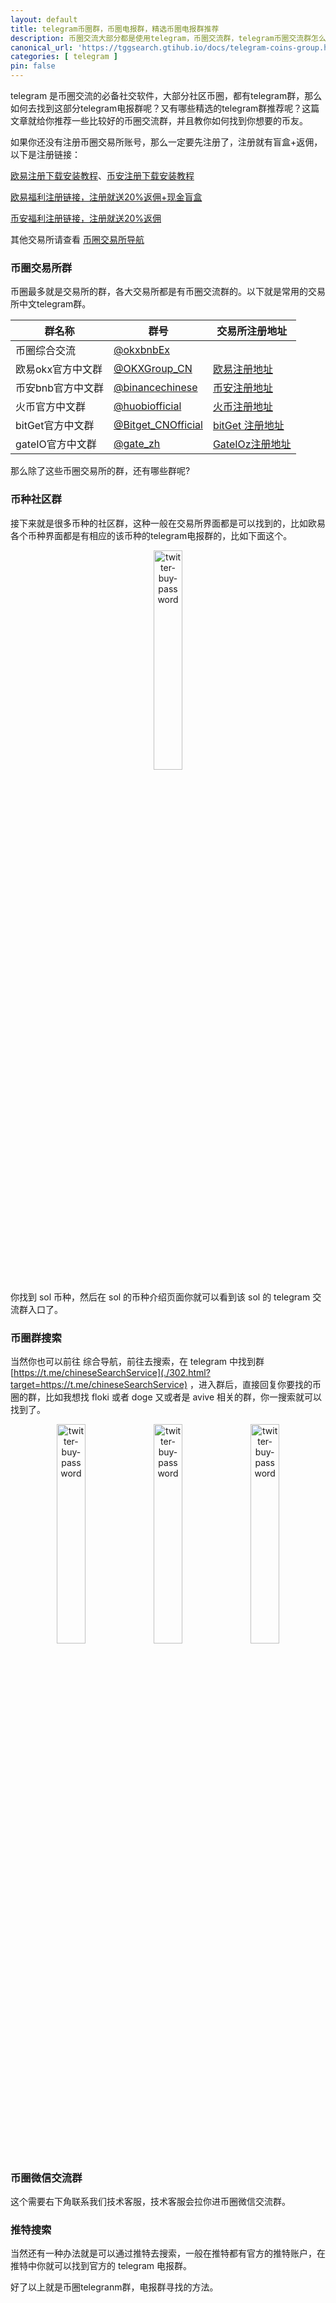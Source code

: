 ```yaml
---
layout: default
title: telegram币圈群，币圈电报群，精选币圈电报群推荐
description: 币圈交流大部分都是使用telegram，币圈交流群，telegram币圈交流群怎么找，telegram上又有哪些比较好的币圈交流群，以及如何找到志同道合的币友呢？
canonical_url: 'https://tggsearch.gtihub.io/docs/telegram-coins-group.html'
categories: [ telegram ]
pin: false
---
```

telegram 是币圈交流的必备社交软件，大部分社区币圈，都有telegram群，那么如何去找到这部分telegram电报群呢？又有哪些精选的telegram群推荐呢？这篇文章就给你推荐一些比较好的币圈交流群，并且教你如何找到你想要的币友。

如果你还没有注册币圈交易所账号，那么一定要先注册了，注册就有盲盒+返佣，以下是注册链接：

[欧易注册下载安装教程](./okx-install.html)、[币安注册下载安装教程](./bnb-buy-coins.html)

[欧易福利注册链接，注册就送20%返佣+现金盲盒](./302.html?target=https://www.okx.com/join/62030781)

[币安福利注册链接，注册就送20%返佣](./302.html?target=https://www.binance.com/join?ref==ED13UFJ5)

其他交易所请查看 [币圈交易所导航](./coins-index.html) 

### 币圈交易所群
币圈最多就是交易所的群，各大交易所都是有币圈交流群的。以下就是常用的交易所中文telegram群。

|  群名称   | 群号 | 交易所注册地址 | 
|  ----  | ----  | ----  |
| 币圈综合交流 | [@okxbnbEx](./302.html?target=https://t.me/okxbnbEx) | |
| 欧易okx官方中文群 | [@OKXGroup_CN](./302.html?target=https://t.me/OKXGroup_CN) | [欧易注册地址](./302.html?target=https://www.okx.com/join/62030781)|
| 币安bnb官方中文群 | [@binancechinese](./302.html?target=https://t.me/binancechinese) |  [币安注册地址](./302.html?target=https://www.binance.com/join?ref==ED13UFJ5)
| 火币官方中文群 | [@huobiofficial](./302.html?target=https://t.me/huobiofficial) |  [火币注册地址](./302.html?target=https://www.htx.co.si/invite/zh-cn/1g?invite_code=xgf98223)  |
| bitGet官方中文群 | [@Bitget_CNOfficial](./302.html?target=https://t.me/Bitget_CNOfficial) | [bitGet 注册地址](./302.html?target=https://partner.bitget.com/bg/ml6l51911687837747447)  |
| gateIO官方中文群 | [@gate_zh](./302.html?target=https://t.me/gate_zh) | [GateIOz注册地址](./302.html?target=https://www.gate.io/signup/UllHXA0J/ab10?ref_type=103)  |

那么除了这些币圈交易所的群，还有哪些群呢?

### 币种社区群
接下来就是很多币种的社区群，这种一般在交易所界面都是可以找到的，比如欧易各个币种界面都是有相应的该币种的telegram电报群的，比如下面这个。

<div align=center>
    <img alt="twitter-buy-password" src="https://cdn.jsdelivr.net/gh/tggsearch/tggsearch.github.io/assets/img/okx-telegram-coins.webp" class="page-img" width="30%" onerror="this.onerror=null;this.src='/assets/img/okx-telegram-coins.webp'" />
</div>

你找到 sol 币种，然后在 sol 的币种介绍页面你就可以看到该 sol 的 telegram 交流群入口了。

### 币圈群搜索
当然你也可以前往 综合导航，前往去搜索，在 telegram 中找到群 [https://t.me/chineseSearchService](./302.html?target=https://t.me/chineseSearchService) ，进入群后，直接回复你要找的币圈的群，比如我想找 floki 或者 doge 又或者是 avive 相关的群，你一搜索就可以找到了。

<div align=center>
    <img alt="twitter-buy-password" src="https://cdn.jsdelivr.net/gh/tggsearch/tggsearch.github.io/assets/img/telegram-coins-search.webp" class="page-img" width="30%" onerror="this.onerror=null;this.src='/assets/img/telegram-coins-search.webp'" />
    <img alt="twitter-buy-password" src="https://cdn.jsdelivr.net/gh/tggsearch/tggsearch.github.io/assets/img/telegram-coins-search-1.webp" class="page-img" width="30%" onerror="this.onerror=null;this.src='/assets/img/telegram-coins-search-1.webp'" />
    <img alt="twitter-buy-password" src="https://cdn.jsdelivr.net/gh/tggsearch/tggsearch.github.io/assets/img/telegram-coins-search-2.webp" class="page-img" width="30%" onerror="this.onerror=null;this.src='/assets/img/telegram-coins-search-2.webp'" />
</div>

### 币圈微信交流群
这个需要右下角联系我们技术客服，技术客服会拉你进币圈微信交流群。

### 推特搜索
当然还有一种办法就是可以通过推特去搜索，一般在推特都有官方的推特账户，在推特中你就可以找到官方的 telegram 电报群。

好了以上就是币圈telegranm群，电报群寻找的方法。


